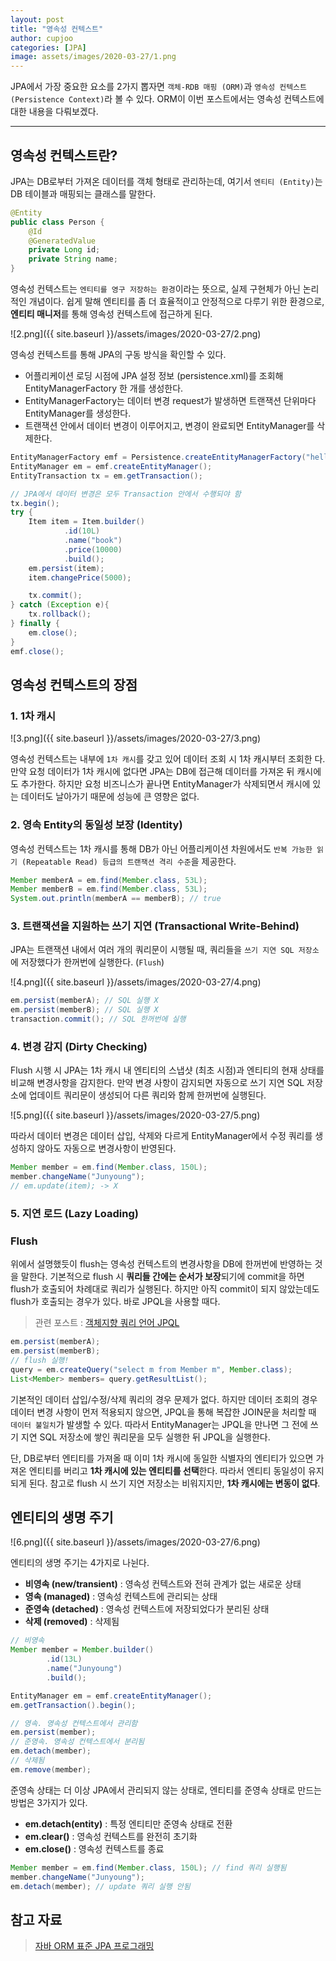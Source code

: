 ```yaml
---
layout: post
title: "영속성 컨텍스트"
author: cupjoo
categories: [JPA]
image: assets/images/2020-03-27/1.png
---
```


JPA에서 가장 중요한 요소를 2가지 뽑자면 `객체-RDB 매핑 (ORM)`과 `영속성 컨텍스트 (Persistence Context)`라 볼 수 있다. ORM이 이번 포스트에서는 영속성 컨텍스트에 대한 내용을 다뤄보겠다.

---

## 영속성 컨텍스트란?

JPA는 DB로부터 가져온 데이터를 객체 형태로 관리하는데, 여기서 `엔티티 (Entity)`는 DB 테이블과 매핑되는 클래스를 말한다.

```java
@Entity
public class Person {
    @Id
    @GeneratedValue
    private Long id;
    private String name;
}
```

영속성 컨텍스트는 `엔티티를 영구 저장하는 환경`이라는 뜻으로, 실제 구현체가 아닌 논리적인 개념이다. 쉽게 말해 엔티티를 좀 더 효율적이고 안정적으로 다루기 위한 환경으로, **엔티티 매니저**를 통해 영속성 컨텍스트에 접근하게 된다.

![2.png]({{ site.baseurl }}/assets/images/2020-03-27/2.png)

영속성 컨텍스트를 통해 JPA의 구동 방식을 확인할 수 있다.

- 어플리케이션 로딩 시점에 JPA 설정 정보 (persistence.xml)를 조회해 EntityManagerFactory 한 개를 생성한다.
- EntityManagerFactory는 데이터 변경 request가 발생하면 트랜잭션 단위마다 EntityManager를 생성한다.
- 트랜잭션 안에서 데이터 변경이 이루어지고, 변경이 완료되면 EntityManager를 삭제한다.

```java
EntityManagerFactory emf = Persistence.createEntityManagerFactory("hello");
EntityManager em = emf.createEntityManager();
EntityTransaction tx = em.getTransaction();

// JPA에서 데이터 변경은 모두 Transaction 안에서 수행되야 함
tx.begin();
try {
    Item item = Item.builder()
            .id(10L)
            .name("book")
            .price(10000)
            .build();
    em.persist(item);
    item.changePrice(5000);

    tx.commit();
} catch (Exception e){
    tx.rollback();
} finally {
    em.close();
}
emf.close();
```

## 영속성 컨텍스트의 장점

### 1. 1차 캐시

![3.png]({{ site.baseurl }}/assets/images/2020-03-27/3.png)

영속성 컨텍스트는 내부에 `1차 캐시`를 갖고 있어 데이터 조회 시 1차 캐시부터 조회한 다. 만약 요청 데이터가 1차 캐시에 없다면 JPA는 DB에 접근해 데이터를 가져온 뒤 캐시에도 추가한다. 하지만 요청 비즈니스가 끝나면 EntityManager가 삭제되면서 캐시에 있는 데이터도 날아가기 때문에 성능에 큰 영향은 없다.

### 2. 영속 Entity의 동일성 보장 (Identity)

영속성 컨텍스트는 1차 캐시를 통해 DB가 아닌 어플리케이션 차원에서도 `반복 가능한 읽기 (Repeatable Read) 등급의 트랜잭션 격리 수준`을 제공한다.

```java
Member memberA = em.find(Member.class, 53L);
Member memberB = em.find(Member.class, 53L);
System.out.println(memberA == memberB); // true
```

### 3. 트랜잭션을 지원하는 쓰기 지연 (Transactional Write-Behind)

JPA는 트랜잭션 내에서 여러 개의 쿼리문이 시행될 때, 쿼리들을 `쓰기 지연 SQL 저장소`에 저장했다가 한꺼번에 실행한다. (`Flush`)

![4.png]({{ site.baseurl }}/assets/images/2020-03-27/4.png)

```java
em.persist(memberA); // SQL 실행 X
em.persist(memberB); // SQL 실행 X
transaction.commit(); // SQL 한꺼번에 실행
```

### 4. 변경 감지 (Dirty Checking)

Flush 시행 시 JPA는 1차 캐시 내 엔티티의 스냅샷 (최초 시점)과 엔티티의 현재 상태를 비교해 변경사항을 감지한다. 만약 변경 사항이 감지되면 자동으로 쓰기 지연 SQL 저장소에 업데이트 쿼리문이 생성되어 다른 쿼리와 함께 한꺼번에 실행된다.

![5.png]({{ site.baseurl }}/assets/images/2020-03-27/5.png)

따라서 데이터 변경은 데이터 삽입, 삭제와 다르게 EntityManager에서 수정 쿼리를 생성하지 않아도 자동으로 변경사항이 반영된다.

```java
Member member = em.find(Member.class, 150L);
member.changeName("Junyoung");
// em.update(item); -> X
```

### 5. 지연 로드 (Lazy Loading)

### Flush

위에서 설명했듯이 flush는 영속성 컨텍스트의 변경사항을 DB에 한꺼번에 반영하는 것을 말한다. 기본적으로 flush 시 **쿼리들 간에는 순서가 보장**되기에 commit을 하면 flush가 호출되어 차례대로 쿼리가 실행된다. 하지만 아직 commit이 되지 않았는데도 flush가 호출되는 경우가 있다. 바로 JPQL을 사용할 때다.

> 관련 포스트 : [객체지향 쿼리 언어 JPQL](https://cupjoo.github.io/객체지향-쿼리-언어-JPQL)

```java
em.persist(memberA);
em.persist(memberB);
// flush 실행!
query = em.createQuery("select m from Member m", Member.class);
List<Member> members= query.getResultList();
```

기본적인 데이터 삽입/수정/삭제 쿼리의 경우 문제가 없다. 하지만 데이터 조회의 경우 데이터 변경 사항이 먼저 적용되지 않으면, JPQL을 통해 복잡한 JOIN문을 처리할 때 `데이터 불일치`가 발생할 수 있다. 따라서 EntityManager는 JPQL을 만나면 그 전에 쓰기 지연 SQL 저장소에 쌓인 쿼리문을 모두 실행한 뒤 JPQL을 실행한다.

단, DB로부터 엔티티를 가져올 때 이미 1차 캐시에 동일한 식별자의 엔티티가 있으면 가져온 엔티티를 버리고 **1차 캐시에 있는 엔티티를 선택**한다. 따라서 엔티티 동일성이 유지되게 된다. 참고로 flush 시 쓰기 지연 저장소는 비워지지만, **1차 캐시에는 변동이 없다**.

## 엔티티의 생명 주기

![6.png]({{ site.baseurl }}/assets/images/2020-03-27/6.png)

엔티티의 생명 주기는 4가지로 나뉜다.

- **비영속 (new/transient)** : 영속성 컨텍스트와 전혀 관계가 없는 새로운 상태
- **영속 (managed)** : 영속성 컨텍스트에 관리되는 상태
- **준영속 (detached)** : 영속성 컨텍스트에 저장되었다가 분리된 상태
- **삭제 (removed)** : 삭제됨

```java
// 비영속
Member member = Member.builder()
        .id(13L)
        .name("Junyoung")
        .build();

EntityManager em = emf.createEntityManager();
em.getTransaction().begin();

// 영속. 영속성 컨텍스트에서 관리함
em.persist(member);
// 준영속. 영속성 컨텍스트에서 분리됨
em.detach(member);
// 삭제됨
em.remove(member);
```

준영속 상태는 더 이상 JPA에서 관리되지 않는 상태로, 엔티티를 준영속 상태로 만드는 방법은 3가지가 있다.

- **em.detach(entity)** : 특정 엔티티만 준영속 상태로 전환
- **em.clear()** : 영속성 컨텍스트를 완전히 초기화
- **em.close()** : 영속성 컨텍스트를 종료

```java
Member member = em.find(Member.class, 150L); // find 쿼리 실행됨
member.changeName("Junyoung");
em.detach(member); // update 쿼리 실행 안됨
```

## 참고 자료

> [자바 ORM 표준 JPA 프로그래밍](https://book.naver.com/bookdb/book_detail.nhn?bid=9252528)

